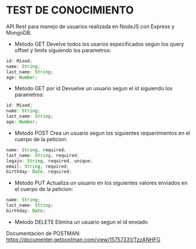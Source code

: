 # TEST DE CONOCIMIENTO

API Rest para manejo de usuarios realizada en NodeJS con Express y MongoDB.

- Metodo GET
  Develve todos los usarios especificados segun los query offset y limits siguiendo los parametros:

```javascript
id: Mixed;
name: String;
last_name: String;
age: Number;
```

- Metodo GET por id
  Devuelve un usuario segun el id siguiendo los parametros:

```javascript
id: Mixed;
name: String;
last_name: String;
age: Number;
```

- Metodo POST
  Crea un usuario segun los siguientes requerimientos en el cuerpo de la peticion:

```javascript
name: String, required;
last_name: String, required;
legajo: String, required, unique;
email: String, required;
birthday: Date, required;
```

- Metodo PUT
  Actualiza un usuario en los siguientes valores enviados en el cuerpo de la peticion:

```javascript
name: String;
last_name: String;
birthday: Date;
```

- Metodo DELETE
  Elimina un usuario segun el id enviado

Documentacion de POSTMAN:
<https://documenter.getpostman.com/view/15757331/TzzANHFG>
